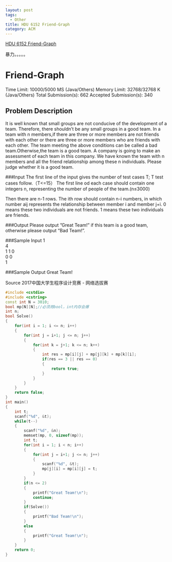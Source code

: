 ```yaml
---
layout: post
tags:
  - Other
title: HDU 6152 Friend-Graph
category: ACM
---
```


[HDU 6152 Friend-Graph](http://acm.hdu.edu.cn/showproblem.php?pid=6152)

暴力。。。。。

<!--more-->


# Friend-Graph

Time Limit: 10000/5000 MS (Java/Others)    Memory Limit: 32768/32768 K (Java/Others)
Total Submission(s): 662    Accepted Submission(s): 340


## Problem Description
It is well known that small groups are not conducive of the development of a team. Therefore, there shouldn’t be any small groups in a good team.
In a team with n members,if there are three or more members are not friends with each other or there are three or more members who are friends with each other. The team meeting the above conditions can be called a bad team.Otherwise,the team is a good team.
A company is going to make an assessment of each team in this company. We have known the team with n members and all the friend relationship among these n individuals. Please judge whether it is a good team.
 

###Input
The first line of the input gives the number of test cases T; T test cases follow.（T<=15）
The first line od each case should contain one integers n, representing the number of people of the team.(n≤3000)

Then there are n-1 rows. The ith row should contain n-i numbers, in which number aij represents the relationship between member i and member j+i. 0 means these two individuals are not friends. 1 means these two individuals are friends.
 

###Output
Please output ”Great Team!” if this team is a good team, otherwise please output “Bad Team!”.
 

###Sample Input
1<br>
4<br>
1 1 0<br>
0 0<br>
1<br>
 

###Sample Output
Great Team!
 

Source
2017中国大学生程序设计竞赛 - 网络选拔赛



```c++
#include <cstdio>
#include <cstring>
const int N = 3010;
bool mp[N][N];//必须用bool，int内存会爆
int n;
bool Solve()
{
    for(int i = 1; i <= n; i++)
    {
        for(int j = i+1; j <= n; j++)
        {
            for(int k = j+1; k <= n; k++)
            {
                int res = mp[i][j] + mp[j][k] + mp[k][i];
                if(res == 3 || res == 0)
                {
                    return true;
                }
            }
        }
    }
    return false;
}
int main()
{
    int t;
    scanf("%d", &t);
    while(t--)
    {
        scanf("%d", &n);
        memset(mp, 0, sizeof(mp));
        int t;
        for(int i = 1; i < n; i++)
        {
            for(int j = i+1; j <= n; j++)
            {
                scanf("%d", &t);
                mp[j][i] = mp[i][j] = t;
            }
        }
        if(n <= 2)
        {
            printf("Great Team!\n");
            continue;
        }
        if(Solve())
        {
            printf("Bad Team!\n");
        }
        else
        {    
            printf("Great Team!\n");
        }
    }
    return 0;
}
```